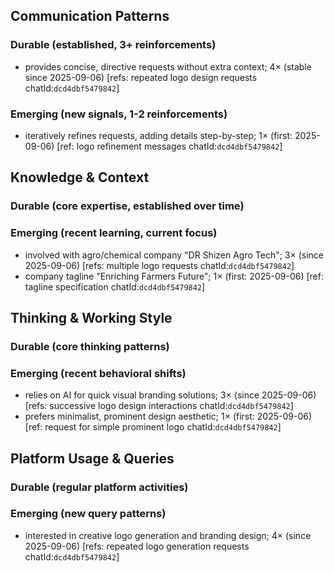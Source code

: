 ## Communication Patterns
### Durable (established, 3+ reinforcements)
- provides concise, directive requests without extra context; 4× (stable since 2025-09-06) [refs: repeated logo design requests chatId:`dcd4dbf5479842`]

### Emerging (new signals, 1-2 reinforcements)
- iteratively refines requests, adding details step-by-step; 1× (first: 2025-09-06) [ref: logo refinement messages chatId:`dcd4dbf5479842`]

## Knowledge & Context
### Durable (core expertise, established over time)

### Emerging (recent learning, current focus)
- involved with agro/chemical company "DR Shizen Agro Tech"; 3× (since 2025-09-06) [refs: multiple logo requests chatId:`dcd4dbf5479842`]
- company tagline "Enriching Farmers Future"; 1× (first: 2025-09-06) [ref: tagline specification chatId:`dcd4dbf5479842`]

## Thinking & Working Style
### Durable (core thinking patterns)

### Emerging (recent behavioral shifts)
- relies on AI for quick visual branding solutions; 3× (since 2025-09-06) [refs: successive logo design interactions chatId:`dcd4dbf5479842`]
- prefers minimalist, prominent design aesthetic; 1× (first: 2025-09-06) [ref: request for simple prominent logo chatId:`dcd4dbf5479842`]

## Platform Usage & Queries
### Durable (regular platform activities)

### Emerging (new query patterns)
- interested in creative logo generation and branding design; 4× (since 2025-09-06) [refs: repeated logo generation requests chatId:`dcd4dbf5479842`]
